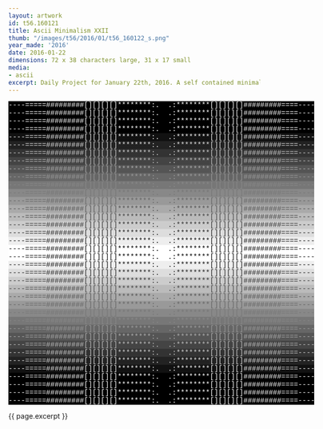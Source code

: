 ```yaml
---
layout: artwork
id: t56.160121
title: Ascii Minimalism XXII
thumb: "/images/t56/2016/01/t56_160122_s.png"
year_made: '2016'
date: 2016-01-22
dimensions: 72 x 38 characters large, 31 x 17 small
media:
- ascii
excerpt: Daily Project for January 22th, 2016. A self contained minimalist ascii artwork. Fonts and css styles are allowed and included on page. Adapts to mobile and laptop breakpoints.
---
```


<style>
  pre {
    background-color: #FFFFFF;
    color: #000000;

    font-family: Courier,monospace;
    font-size: .875rem;
    line-height: 1rem;
    padding: 0;
    overflow: hidden;
  }
  pre .alt-F {
    background-color: #FFFFFF;
    color: #000000;
  }
  pre .alt-E {
    background-color: #EEEEEE;
    color: #111111;
  }
  pre .alt-D {
    background-color: #DDDDDD;
    color: #222222;
  }
  pre .alt-C {
    background-color: #CCCCCC;
    color: #333333;
  }
  pre .alt-B {
    background-color: #BBBBBB;
    color: #444444;
  }
  pre .alt-A {
    background-color: #AAAAAA;
    color: #555555;
  }
  pre .alt-9 {
    background-color: #999999;
    color: #666666;
  }
  pre .alt-8 {
    background-color: #888888;
    color: #777777;
  }
  pre .alt-7 {
    background-color: #777777;
    color: #888888;
  }
  pre .alt-6 {
    background-color: #666666;
    color: #999999;
  }
  pre .alt-5 {
    background-color: #555555;
    color: #AAAAAA;
  }
  pre .alt-4 {
    background-color: #444444;
    color: #BBBBBB;
  }
  pre .alt-3 {
    background-color: #333333;
    color: #CCCCCC;
  }
  pre .alt-2 {
    background-color: #222222;
    color: #DDDDDD;
  }
  pre .alt-1 {
    background-color: #111111;
    color: #EEEEEE;
  }
  pre .alt-0 {
    background-color: #000000;
    color: #FFFFFF;
  }

  @media screen and (max-width: 600px) {
    .ascii-large {
      display: none;
    }
    pre {
      width: 16.25rem;
    }
  }
  @media screen and (min-width: 600px){
    .ascii-small {
      display: none;
    }
    pre {
      width: 38.25rem;
    }
  }
</style>

<pre class="ascii-large">
<span class="alt-0">----=====#########[][][][]********:.  .:********[][][][]#########====----</span>
<span class="alt-0">----=====#########[][][][]********:.  .:********[][][][]#########====----</span>
<span class="alt-0">----=====#########[][][][]********:.  .:********[][][][]#########====----</span>
<span class="alt-0">----=====#########[][][][]********:.  .:********[][][][]#########====----</span>
<span class="alt-1">----=====#########[][][][]********:.  .:********[][][][]#########====----</span>
<span class="alt-2">----=====#########[][][][]********:.  .:********[][][][]#########====----</span>
<span class="alt-3">----=====#########[][][][]********:.  .:********[][][][]#########====----</span>
<span class="alt-4">----=====#########[][][][]********:.  .:********[][][][]#########====----</span>
<span class="alt-5">----=====#########[][][][]********:.  .:********[][][][]#########====----</span>
<span class="alt-6">----=====#########[][][][]********:.  .:********[][][][]#########====----</span>
<span class="alt-7">----=====#########[][][][]********:.  .:********[][][][]#########====----</span>
<span class="alt-8">----=====#########[][][][]********:.  .:********[][][][]#########====----</span>
<span class="alt-9">----=====#########[][][][]********:.  .:********[][][][]#########====----</span>
<span class="alt-A">----=====#########[][][][]********:.  .:********[][][][]#########====----</span>
<span class="alt-B">----=====#########[][][][]********:.  .:********[][][][]#########====----</span>
<span class="alt-C">----=====#########[][][][]********:.  .:********[][][][]#########====----</span>
<span class="alt-D">----=====#########[][][][]********:.  .:********[][][][]#########====----</span>
<span class="alt-E">----=====#########[][][][]********:.  .:********[][][][]#########====----</span>
<span class="alt-F">----=====#########[][][][]********:.  .:********[][][][]#########====----</span>
<span class="alt-F">----=====#########[][][][]********:.  .:********[][][][]#########====----</span>
<span class="alt-E">----=====#########[][][][]********:.  .:********[][][][]#########====----</span>
<span class="alt-D">----=====#########[][][][]********:.  .:********[][][][]#########====----</span>
<span class="alt-C">----=====#########[][][][]********:.  .:********[][][][]#########====----</span>
<span class="alt-B">----=====#########[][][][]********:.  .:********[][][][]#########====----</span>
<span class="alt-A">----=====#########[][][][]********:.  .:********[][][][]#########====----</span>
<span class="alt-9">----=====#########[][][][]********:.  .:********[][][][]#########====----</span>
<span class="alt-8">----=====#########[][][][]********:.  .:********[][][][]#########====----</span>
<span class="alt-7">----=====#########[][][][]********:.  .:********[][][][]#########====----</span>
<span class="alt-6">----=====#########[][][][]********:.  .:********[][][][]#########====----</span>
<span class="alt-5">----=====#########[][][][]********:.  .:********[][][][]#########====----</span>
<span class="alt-4">----=====#########[][][][]********:.  .:********[][][][]#########====----</span>
<span class="alt-3">----=====#########[][][][]********:.  .:********[][][][]#########====----</span>
<span class="alt-2">----=====#########[][][][]********:.  .:********[][][][]#########====----</span>
<span class="alt-1">----=====#########[][][][]********:.  .:********[][][][]#########====----</span>
<span class="alt-0">----=====#########[][][][]********:.  .:********[][][][]#########====----</span>
<span class="alt-0">----=====#########[][][][]********:.  .:********[][][][]#########====----</span>
<span class="alt-0">----=====#########[][][][]********:.  .:********[][][][]#########====----</span>
<span class="alt-0">----=====#########[][][][]********:.  .:********[][][][]#########====----</span>
</pre>

<pre class="ascii-small">
<span class="alt-F">--===###[]***:. .:***[]###===--</span>
<span class="alt-E">--===###[]***:. .:***[]###===--</span>
<span class="alt-D">--===###[]***:. .:***[]###===--</span>
<span class="alt-C">--===###[]***:. .:***[]###===--</span>
<span class="alt-B">--===###[]***:. .:***[]###===--</span>
<span class="alt-A">--===###[]***:. .:***[]###===--</span>
<span class="alt-9">--===###[]***:. .:***[]###===--</span>
<span class="alt-8">--===###[]***:. .:***[]###===--</span>
<span class="alt-7">--===###[]***:. .:***[]###===--</span>
<span class="alt-6">--===###[]***:. .:***[]###===--</span>
<span class="alt-5">--===###[]***:. .:***[]###===--</span>
<span class="alt-4">--===###[]***:. .:***[]###===--</span>
<span class="alt-3">--===###[]***:. .:***[]###===--</span>
<span class="alt-2">--===###[]***:. .:***[]###===--</span>
<span class="alt-1">--===###[]***:. .:***[]###===--</span>
<span class="alt-0">--===###[]***:. .:***[]###===--</span>
</pre>

{{ page.excerpt }}
